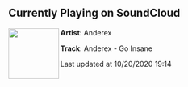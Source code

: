 ## Currently Playing on SoundCloud

[<img align="left" width="100" src="https://i1.sndcdn.com/artworks-xGMeCgs7Wk2sRlKl-tmEwyw-t50x50.jpg">](https://soundcloud.com/anderex/anderex-go-insane)

**Artist**: Anderex 

**Track**: Anderex - Go Insane

Last updated at 10/20/2020 19:14
